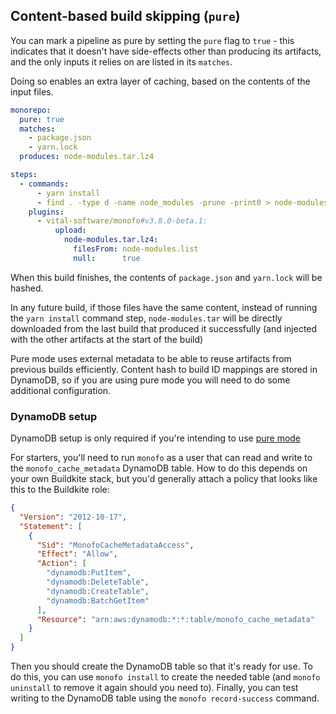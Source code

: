 ## Content-based build skipping (`pure`)

You can mark a pipeline as pure by setting the `pure` flag to `true` -
this indicates that it doesn't have side-effects other than producing its
artifacts, and the only inputs it relies on are listed in its `matches`.

Doing so enables an extra layer of caching, based on the contents of the input
files.

```yaml
monorepo:
  pure: true
  matches:
    - package.json
    - yarn.lock
  produces: node-modules.tar.lz4

steps:
  - commands:
      - yarn install
      - find . -type d -name node_modules -prune -print0 > node-modules.list
    plugins:
      - vital-software/monofo#v3.8.0-beta.1:
          upload:
            node-modules.tar.lz4:
              filesFrom: node-modules.list
              null:      true
```

When this build finishes, the contents of `package.json` and `yarn.lock` will be
hashed.

In any future build, if those files have the same content, instead of running
the `yarn install` command step, `node-modules.tar` will be directly downloaded
from the last build that produced it successfully (and injected with the other
artifacts at the start of the build)

Pure mode uses external metadata to be able to reuse artifacts from previous
builds efficiently. Content hash to build ID mappings are stored in
DynamoDB, so if you are using pure mode you will need to do some additional
configuration.

### DynamoDB setup

DynamoDB setup is only required if you're intending to use [pure mode](docs/pure.md#dynamodb-setup)

For starters, you'll need to run `monofo` as a user that can read and write to
the `monofo_cache_metadata` DynamoDB table. How to do this depends on your
own Buildkite stack, but you'd generally attach a policy that looks like this
to the Buildkite role:

```json
{
  "Version": "2012-10-17",
  "Statement": [
    {
      "Sid": "MonofoCacheMetadataAccess",
      "Effect": "Allow",
      "Action": [
        "dynamodb:PutItem",
        "dynamodb:DeleteTable",
        "dynamodb:CreateTable",
        "dynamodb:BatchGetItem"
      ],
      "Resource": "arn:aws:dynamodb:*:*:table/monofo_cache_metadata"
    }
  ]
}
```

Then you should create the DynamoDB table so that it's ready for use. To do
this, you can use `monofo install` to create the needed table (and
`monofo uninstall` to remove it again should you need to). Finally, you can test
writing to the DynamoDB table using the `monofo record-success` command.
